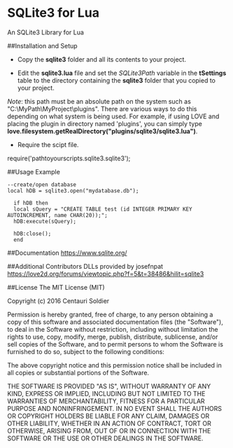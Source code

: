 # SQLite3 for Lua
An SQLite3 Library for Lua

##Installation and Setup
- Copy the **sqlite3** folder and all its contents to your project.

- Edit the **sqlite3.lua** file and set the *SQLite3Path* variable in the **tSettings** table to the directory containing the **sqlite3** folder that you copied to your project.

*Note*: this path must be an absolute path on the system such as "C:\\MyPath\\MyProject\\plugins".
There are various ways to do this depending on what system is being used. For example, if using LOVE and placing the plugin in directory named 'plugins', you can simply type **love.filesystem.getRealDirectory("plugins/sqlite3/sqlite3.lua")**.

- Require the scipt file.

require('pathtoyourscripts.sqlite3.sqlite3');

##Usage Example
  
    --create/open database
    local hDB = sqlite3.open("mydatabase.db");

      if hDB then
      local sQuery = "CREATE TABLE test (id INTEGER PRIMARY KEY   AUTOINCREMENT, name CHAR(20));";
      hDB:execute(sQuery);
      
      hDB:close();
      end

##Documentation
https://www.sqlite.org/

##Additional Contributors
DLLs provided by josefnpat
https://love2d.org/forums/viewtopic.php?f=5&t=38486&hilit=sqlite3

##License
  The MIT License (MIT)

  Copyright (c) 2016 Centauri Soldier

  Permission is hereby granted, free of charge, to any person obtaining a copy of this software and associated documentation files (the "Software"), to deal in the Software without restriction, including without limitation the rights to use, copy, modify, merge, publish, distribute, sublicense, and/or sell copies of the Software, and to permit persons to whom the Software is furnished to do so, subject to the following conditions:

  The above copyright notice and this permission notice shall be included in all copies or substantial portions of the Software.

  THE SOFTWARE IS PROVIDED "AS IS", WITHOUT WARRANTY OF ANY KIND, EXPRESS OR IMPLIED, INCLUDING BUT NOT LIMITED TO THE WARRANTIES OF MERCHANTABILITY, FITNESS FOR A PARTICULAR PURPOSE AND NONINFRINGEMENT. IN NO EVENT SHALL THE AUTHORS OR COPYRIGHT HOLDERS BE LIABLE FOR ANY CLAIM, DAMAGES OR OTHER LIABILITY, WHETHER IN AN ACTION OF CONTRACT, TORT OR OTHERWISE, ARISING FROM, OUT OF OR IN CONNECTION WITH THE SOFTWARE OR THE USE OR OTHER DEALINGS IN THE SOFTWARE.
